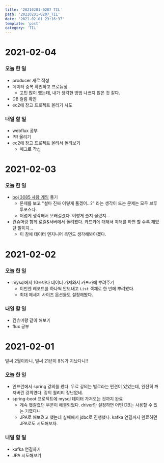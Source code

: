 ```yaml
---
title: '20210201-0207 TIL'
path: '20210201-0207_TIL'
date: '2021-02-01 23:16:37'
template: 'post'
category: 'TIL'
---
```


# 2021-02-04
### 오늘 한 일
* producer 새로 작성
* 데이터 중복 확인하고 프로듀싱
    * 고민 많이 했는데, 내가 생각한 방법 나쁘지 않은 것 같다.
* DB 컬럼 확인
* ec2에 장고 프로젝트 올리기 시도

### 내일 할 일
* webflux 공부
* PR 올리기
* ec2에 장고 프로젝트 올려서 돌려보기
    * 매크로 작성

# 2021-02-03
### 오늘 한 일
* [boj 3085 사탕 게임](https://eun-seong.github.io/TIL/Algorithm/boj_3085) 풀기
    * 문제를 보고 "설마 진짜 이렇게 풀겠어...?" 라는 생각이 드는 문제는 모두 브루투포스다.
    * 어렵게 생각해서 오래걸렸다. 이렇게 풀지 몰랐지...
* 컨슈머랑 함께 로컬&서버에서 돌려봤다. 카프카에 대해서 이해를 하면 할 수록 재밌단 말이지...
    * 이 참에 데이터 엔지니어 측면도 생각해봐야겠다.

# 2021-02-02
### 오늘 한 일
* mysql에서 10초마다 데이터 가져와서 카프카에 뿌려주기
    * 이번엔 레코드를 하나씩 안보내고 `List` 객체로 한 번에 뿌려봤다.
    * 최대 메세지 사이즈 옵션들도 설정해봤다.

### 내일 할 일
* 컨슈머랑 같이 해보기
* flux 공부

# 2021-02-01
벌써 2월이라니, 벌써 21년이 8%가 지났다니!!

### 오늘 한 일
* 인프런에서 spring 강의를 봤다. 무료 강의는 별로라는 편견이 있었는데, 완전히 깨져버린 강의였다. 강의 퀄리티 장난없네.
* spring-boot 프로젝트에 mysql 데이터 가져오는 것까지 완료
    * 계속 헷갈렸던 부분이 해결되었다. driver만 설정하면 어떤 DB는 사용할 수 있는 거였다니
    * JPA로 해보려고 했는데 실패해서 jdbc로 진행했다. kafka 연결까지 완료하면 JPA로도 시도해보자.

### 내일 할 일
* kafka 연결하기
* JPA 시도해보기

